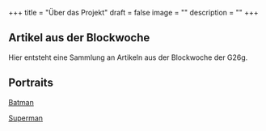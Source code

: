 +++
title = "Über das Projekt"
draft = false
image = ""
description = ""
+++
## Artikel aus der Blockwoche

Hier entsteht eine Sammlung an Artikeln aus der Blockwoche der G26g.

## Portraits

[Batman](/batman/)

[Superman](/superman/)